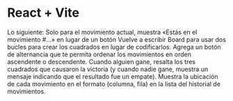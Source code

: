 # React + Vite

Lo siguiente:
Solo para el movimiento actual, muestra «Estás en el movimiento #…» en lugar de un botón
Vuelve a escribir Board para usar dos bucles para crear los cuadrados en lugar de codificarlos.
Agrega un botón de alternancia que te permita ordenar los movimientos en orden ascendente o descendente.
Cuando alguien gane, resalta los tres cuadrados que causaron la victoria (y cuando nadie gane, muestra un mensaje indicando que el resultado fue un empate).
Muestra la ubicación de cada movimiento en el formato (columna, fila) en la lista del historial de movimientos.
